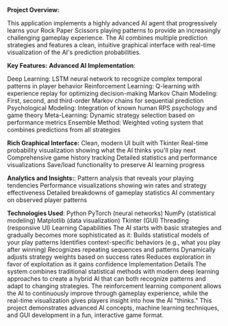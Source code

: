 **Project Overview:**

This application implements a highly advanced AI agent that progressively learns your Rock Paper Scissors playing patterns to provide an increasingly challenging gameplay experience. The AI combines multiple prediction strategies and features a clean, intuitive graphical interface with real-time visualization of the AI's prediction probabilities.

**Key Features:**
**Advanced AI Implementation**:

Deep Learning: LSTM neural network to recognize complex temporal patterns in player behavior
Reinforcement Learning: Q-learning with experience replay for optimizing decision-making
Markov Chain Modeling: First, second, and third-order Markov chains for sequential prediction
Psychological Modeling: Integration of known human RPS psychology and game theory
Meta-Learning: Dynamic strategy selection based on performance metrics
Ensemble Method: Weighted voting system that combines predictions from all strategies

**Rich Graphical Interface:**
Clean, modern UI built with Tkinter
Real-time probability visualization showing what the AI thinks you'll play next
Comprehensive game history tracking
Detailed statistics and performance visualizations
Save/load functionality to preserve AI learning progress

**Analytics and Insights:**:
Pattern analysis that reveals your playing tendencies
Performance visualizations showing win rates and strategy effectiveness
Detailed breakdowns of gameplay statistics
AI commentary on observed player patterns

**Technologies Used**:
Python
PyTorch (neural networks)
NumPy (statistical modeling)
Matplotlib (data visualization)
Tkinter (GUI)
Threading (responsive UI)
Learning Capabilities
The AI starts with basic strategies and gradually becomes more sophisticated as it:
Builds statistical models of your play patterns
Identifies context-specific behaviors (e.g., what you play after winning)
Recognizes repeating sequences and patterns
Dynamically adjusts strategy weights based on success rates
Reduces exploration in favor of exploitation as it gains confidence
Implementation Details
The system combines traditional statistical methods with modern deep learning approaches to create a hybrid AI that can both recognize patterns and adapt to changing strategies. The reinforcement learning component allows the AI to continuously improve through gameplay experience, while the real-time visualization gives players insight into how the AI "thinks."
This project demonstrates advanced AI concepts, machine learning techniques, and GUI development in a fun, interactive game format.
